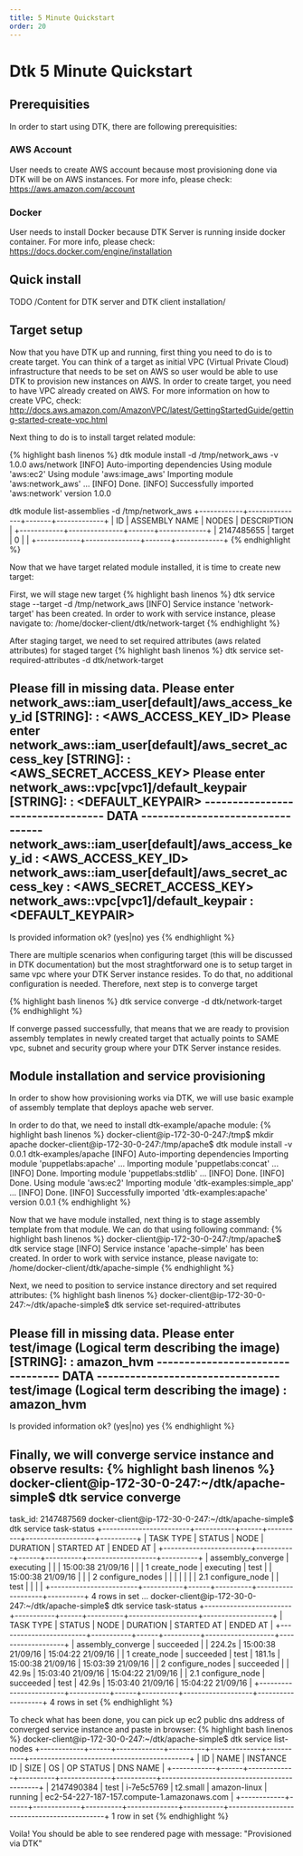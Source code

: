```yaml
---
title: 5 Minute Quickstart
order: 20
---
```


# Dtk 5 Minute Quickstart

## Prerequisities
In order to start using DTK, there are following prerequisities:

### AWS Account
User needs to create AWS account because most provisioning done via DTK will be on AWS instances. For more info, please check: https://aws.amazon.com/account

### Docker
User needs to install Docker because DTK Server is running inside docker container. For more info, please check: https://docs.docker.com/engine/installation

## Quick install
TODO /Content for DTK server and DTK client installation/

## Target setup
Now that you have DTK up and running, first thing you need to do is to create target. You can think of a target as initial VPC (Virtual Private Cloud) infrastructure that needs to be set on AWS so user would be able to use DTK to provision new instances on AWS. In order to create target, you need to have VPC already created on AWS. For more information on how to create VPC, check: http://docs.aws.amazon.com/AmazonVPC/latest/GettingStartedGuide/getting-started-create-vpc.html

Next thing to do is to install target related module:

{% highlight bash linenos %}
dtk module install -d /tmp/network_aws -v 1.0.0 aws/network
[INFO] Auto-importing dependencies
Using module 'aws:ec2'
Using module 'aws:image_aws'
Importing module 'aws:network_aws' ... [INFO] Done.
[INFO] Successfully imported 'aws:network' version 1.0.0

dtk module list-assemblies -d /tmp/network_aws
+------------+---------------+-------+-------------+
| ID         | ASSEMBLY NAME | NODES | DESCRIPTION |
+------------+---------------+-------+-------------+
| 2147485655 | target        | 0     |             |
+------------+---------------+-------+-------------+
{% endhighlight %}

Now that we have target related module installed, it is time to create new target:

First, we will stage new target
{% highlight bash linenos %}
dtk service stage --target -d /tmp/network_aws
[INFO] Service instance 'network-target' has been created. In order to work with service instance, please navigate to: /home/docker-client/dtk/network-target
{% endhighlight %}

After staging target, we need to set required attributes (aws related attributes) for staged target
{% highlight bash linenos %}
dtk service set-required-attributes -d dtk/network-target

Please fill in missing data.
Please enter network_aws::iam_user[default]/aws_access_key_id [STRING]:
: <AWS_ACCESS_KEY_ID>
Please enter network_aws::iam_user[default]/aws_secret_access_key [STRING]:
: <AWS_SECRET_ACCESS_KEY>
Please enter network_aws::vpc[vpc1]/default_keypair [STRING]:
: <DEFAULT_KEYPAIR>
--------------------------------- DATA ---------------------------------
network_aws::iam_user[default]/aws_access_key_id : <AWS_ACCESS_KEY_ID>
network_aws::iam_user[default]/aws_secret_access_key : <AWS_SECRET_ACCESS_KEY>
network_aws::vpc[vpc1]/default_keypair : <DEFAULT_KEYPAIR>
------------------------------------------------------------------------
Is provided information ok? (yes|no) yes
{% endhighlight %}

There are multiple scenarios when configuring target (this will be discussed in DTK documentation) but the most straghtforward one is to setup target in same vpc where your DTK Server instance resides. To do that, no additional configuration is needed. Therefore, next step is to converge target

{% highlight bash linenos %}
dtk service converge -d dtk/network-target
{% endhighlight %}

If converge passed successfully, that means that we are ready to provision assembly templates in newly created target that actually points to SAME vpc, subnet and security group where your DTK Server instance resides.

## Module installation and service provisioning
In order to show how provisioning works via DTK, we will use basic example of assembly template that deploys apache web server.

In order to do that, we need to install dtk-example/apache module:
{% highlight bash linenos %}
docker-client@ip-172-30-0-247:/tmp$ mkdir apache
docker-client@ip-172-30-0-247:/tmp/apache$ dtk module install -v 0.0.1 dtk-examples/apache
[INFO] Auto-importing dependencies
Importing module 'puppetlabs:apache' ...
Importing module 'puppetlabs:concat' ... [INFO] Done.
Importing module 'puppetlabs:stdlib' ... [INFO] Done.
[INFO] Done.
Using module 'aws:ec2'
Importing module 'dtk-examples:simple_app' ... [INFO] Done.
[INFO] Successfully imported 'dtk-examples:apache' version 0.0.1
{% endhighlight %}

Now that we have module installed, next thing is to stage assembly template from that module. We can do that using following command:
{% highlight bash linenos %}
docker-client@ip-172-30-0-247:/tmp/apache$ dtk service stage
[INFO] Service instance 'apache-simple' has been created. In order to work with service instance, please navigate to: /home/docker-client/dtk/apache-simple
{% endhighlight %}

Next, we need to position to service instance directory and set required attributes:
{% highlight bash linenos %}
docker-client@ip-172-30-0-247:~/dtk/apache-simple$ dtk service set-required-attributes

Please fill in missing data.
Please enter test/image (Logical term describing the image) [STRING]:
: amazon_hvm
--------------------------------- DATA ---------------------------------
test/image (Logical term describing the image) : amazon_hvm
------------------------------------------------------------------------
Is provided information ok? (yes|no) yes
{% endhighlight %}

Finally, we will converge service instance and observe results:
{% highlight bash linenos %}
docker-client@ip-172-30-0-247:~/dtk/apache-simple$ dtk service converge
---
task_id: 2147487569
docker-client@ip-172-30-0-247:~/dtk/apache-simple$ dtk service task-status
+------------------------+-----------+------+----------+-------------------+----------+
| TASK TYPE              | STATUS    | NODE | DURATION | STARTED AT        | ENDED AT |
+------------------------+-----------+------+----------+-------------------+----------+
| assembly_converge      | executing |      |          | 15:00:38 21/09/16 |          |
|   1 create_node        | executing | test |          | 15:00:38 21/09/16 |          |
|   2 configure_nodes    |           |      |          |                   |          |
|     2.1 configure_node |           | test |          |                   |          |
+------------------------+-----------+------+----------+-------------------+----------+
4 rows in set
...
docker-client@ip-172-30-0-247:~/dtk/apache-simple$ dtk service task-status
+------------------------+-----------+------+----------+-------------------+-------------------+
| TASK TYPE              | STATUS    | NODE | DURATION | STARTED AT        | ENDED AT          |
+------------------------+-----------+------+----------+-------------------+-------------------+
| assembly_converge      | succeeded |      | 224.2s   | 15:00:38 21/09/16 | 15:04:22 21/09/16 |
|   1 create_node        | succeeded | test | 181.1s   | 15:00:38 21/09/16 | 15:03:39 21/09/16 |
|   2 configure_nodes    | succeeded |      | 42.9s    | 15:03:40 21/09/16 | 15:04:22 21/09/16 |
|     2.1 configure_node | succeeded | test | 42.9s    | 15:03:40 21/09/16 | 15:04:22 21/09/16 |
+------------------------+-----------+------+----------+-------------------+-------------------+
4 rows in set
{% endhighlight %}

To check what has been done, you can pick up ec2 public dns address of converged service instance and paste in browser:
{% highlight bash linenos %}
docker-client@ip-172-30-0-247:~/dtk/apache-simple$ dtk service list-nodes
+------------+------+-------------+----------+--------------+-----------+--------------------------------------------+
| ID         | NAME | INSTANCE ID | SIZE     | OS           | OP STATUS | DNS NAME                                   |
+------------+------+-------------+----------+--------------+-----------+--------------------------------------------+
| 2147490384 | test | i-7e5c5769  | t2.small | amazon-linux | running   | ec2-54-227-187-157.compute-1.amazonaws.com |
+------------+------+-------------+----------+--------------+-----------+--------------------------------------------+
1 row in set
{% endhighlight %}

Voila! You should be able to see rendered page with message: "Provisioned via DTK"
